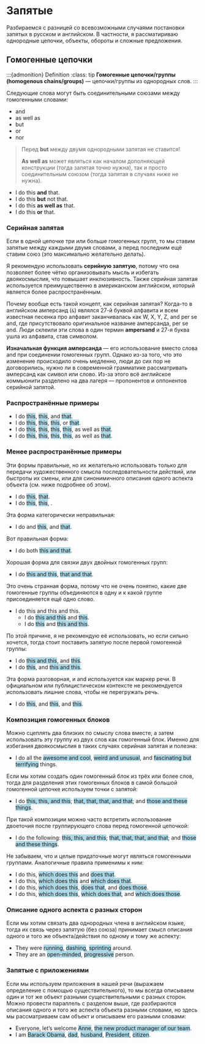 # Запятые

Разбираемся с разницей со всевозможными случаями постановки запятых в русском и английском. В частности, я рассматириваю однородные цепочки, объекты, обороты и сложные предложения.

## Гомогенные цепочки

:::{admonition} Definition
:class: tip
**Гомогенные цепочки/группы (homogenous chains/groups)** — цепочки/группы из однородных слов.
:::

Следующие слова могут быть соединительными союзами между гомогенными словами:
  * and
  * as well as
  * but
  * or
  * nor

> Перед **but** между двумя однородными запятая не ставится! 
> 
> **As well as** может являться как началом дополняющей конструкции (тогда запятая точно нужна), так и просто соединительным союзом (тогда запятая в случаях ниже не нужна).

* I do this **and** that.
* I do this **but** not that.
* I do this **as well as** that.
* I do this **or** that.

### Серийная запятая

Если в одной цепочке три или больше гомогенных групп, то мы ставим запятые между каждыми двумя словами, а перед последним ещё ставим союз (это максимально желательно делать).

Я рекомендую использовать **серийную запятую**, потому что она позволяет более чётко организовывать мысль и избегать двоякосмыслия, что повышает инклюзивность. Также серийная запятая используется преимущественно в американском английском, который является более распространённым.

Почему вообще есть такой концепт, как серийная запятая? Когда-то в английском амперсанд (`&`) являлся 27-й буквой алфавита и всем известная песенка про алфавит заканчивалась как W, X, Y, Z, and per se and, где присутствовало оригинальное название амперсанда, per se and. Люди склеили эти слова в один термин **ampersand** и 27-я буква ушла из алфавита, став символом. 

**Изначальная функция амперсанда** — его использование вместо слова and при соединении гомогенных групп. Однако из-за того, что это изменение происходило очень медленно, люди до сих пор не договорились, нужно ли в современной грамматике рассматривать амперсанд как символ или слово. Из-за этого всё английское коммьюнити разделено на два лагеря — пропонентов и оппонентов серийной запятой. 

### Распространённые примеры

* I do <span style="background-color: lightblue;">this</span>, <span style="background-color: lightblue;">this</span>, and <span style="background-color: lightblue;">that</span>.
* I do <span style="background-color: lightblue;">this</span>, <span style="background-color: lightblue;">this</span>, <span style="background-color: lightblue;">this</span>, or <span style="background-color: lightblue;">that</span>.
* I do <span style="background-color: lightblue;">this</span>, <span style="background-color: lightblue;">this</span>, <span style="background-color: lightblue;">this</span>, <span style="background-color: lightblue;">this</span>, as well as <span style="background-color: lightblue;">that</span>.
* I do <span style="background-color: lightblue;">this</span>, <span style="background-color: lightblue;">this</span>, <span style="background-color: lightblue;">this</span>, <span style="background-color: lightblue;">this</span>, as well as <span style="background-color: lightblue;">that</span>.

### Менее распространённые примеры

Эти формы правильные, но их желательно использовать только для передачи художественного смысла последовательности действий, или быстроты их смены, или для синонимичного описания одного аспекта объекта (см. ниже подробнее об этом).

* I do <span style="background-color: lightblue;">this</span>, <span style="background-color: lightblue;">that</span>.
* I do <span style="background-color: lightblue;">this</span>, <span style="background-color: lightblue;">this</span>, <span style="background-color: lightblue;"></span>.

Эта форма категорически неправильная:
* I do and <span style="background-color: lightblue;">this</span>, and <span style="background-color: lightblue;">that</span>.

Вот правильная форма:
* I do both <span style="background-color: lightblue;">this and that</span>.

Хорошая форма для связки двух двойных гомогенных групп:
* I do <span style="background-color: lightblue;">this and this</span>, <span style="background-color: lightblue;">that and that</span>.

Это очень странная форма, потому что не очень понятно, какие две гомогенные группы объединяются в одну и к какой группе присоединяется ещё одно слово.
* I do this and this and this.
  * I do <span style="background-color: lightblue;">this and this</span> and <span style="background-color: lightblue;">this</span>.
  * I do <span style="background-color: lightblue;">this</span> and <span style="background-color: lightblue;">this and this</span>.

По этой причине, я не рекомендую её использовать, но если сильно хочется, тогда стоит поставить запятую после первой гомогенной группы:
* I do <span style="background-color: lightblue;">this and this</span>, and <span style="background-color: lightblue;">this</span>.
* I do <span style="background-color: lightblue;">this</span>, and <span style="background-color: lightblue;">this and this</span>.

Эта форма разговорная, и and используется как маркер речи. В официальном или публицистическом контексте не рекомендуется использовать лишние слова, чтобы не перегружать речь.
* I do <span style="background-color: lightblue;">this</span>, and <span style="background-color: lightblue;">this</span>, and <span style="background-color: lightblue;">this</span>.

### Композиция гомогенных блоков

Можно сцеплять два близких по смыслу слова вместе, а затем использовать эту группу из двух слов как гомогенный блок. Именно для избегания двоякосмыслия в таких случаях серийная запятая и полезна:

* I do all the <span style="background-color: lightblue;">awesome and cool</span>, <span style="background-color: lightblue;">weird and unusual</span>, and <span style="background-color: lightblue;">fascinating but terrifying</span> things.

Если мы хотим создать один гомогенный блок из трёх или более слов, тогда для разделения этих гомогенных блоков в самой большой гомогенной цепочке используем точки с запятой:

* I do <span style="background-color: lightblue;">this, this, and this</span>; <span style="background-color: lightblue;">that, that, that, and that</span>; and <span style="background-color: lightblue;">those and these things</span>.

При такой композиции можно часто встретить использование двоеточия после группирующего слова перед гомогенной цепочкой:

* I do the following: <span style="background-color: lightblue;">this, this, and this</span>; <span style="background-color: lightblue;">that, that, that, and that</span>; and <span style="background-color: lightblue;">those and these things</span>.

Не забываем, что и целые придаточные могут являться гомогенными группами. Аналогичные правила применимы к ним:

* I do this, <span style="background-color: lightblue;">which does this</span> and <span style="background-color: lightblue;">does that</span>.
* I do this, <span style="background-color: lightblue;">which does this</span> and <span style="background-color: lightblue;">which does that</span>.
* I do this, <span style="background-color: lightblue;">which does this</span>, <span style="background-color: lightblue;">does that</span>, and <span style="background-color: lightblue;">does those</span>.
* I do this, <span style="background-color: lightblue;">which does this</span>, <span style="background-color: lightblue;">which does that</span>, and <span style="background-color: lightblue;">which does those</span>.

### Описание одного аспекта с разных сторон

Если мы хотим связать два однородных члена в английском языке, тогда их связь через запятую (без союза) принимает смысл описания одного и того же объекта/действия по одному и тому же аспекту:

* They were <span style="background-color: lightblue;">running</span>, <span style="background-color: lightblue;">dashing</span>, <span style="background-color: lightblue;">sprinting</span> around.
* They are an <span style="background-color: lightblue;">open-minded</span>, <span style="background-color: lightblue;">progressive</span> person.

### Запятые с приложениями 

Если мы используем приложения в нашей речи (выражаем определение с помощью существительного), то мы всегда описываем один и тот же объект разными существительными с разных сторон. Можно провести параллель с разделом выше, где разбираются описания одного и того же аспекта объекта разными словами, но здесь мы рассматриваем сам объект и описываем его разными словами:

* Everyone, let’s welcome <span style="background-color: lightblue;">Anne</span>, <span style="background-color: lightblue;">the new product manager of our team</span>.
* I am <span style="background-color: lightblue;">Barack Obama</span>, <span style="background-color: lightblue;">dad</span>, <span style="background-color: lightblue;">husband</span>, <span style="background-color: lightblue;">President</span>, <span style="background-color: lightblue;">citizen</span>.